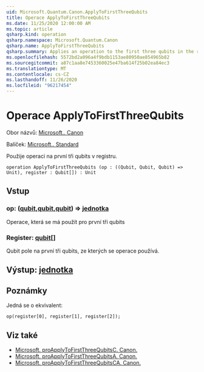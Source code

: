 ```yaml
---
uid: Microsoft.Quantum.Canon.ApplyToFirstThreeQubits
title: Operace ApplyToFirstThreeQubits
ms.date: 11/25/2020 12:00:00 AM
ms.topic: article
qsharp.kind: operation
qsharp.namespace: Microsoft.Quantum.Canon
qsharp.name: ApplyToFirstThreeQubits
qsharp.summary: Applies an operation to the first three qubits in the register.
ms.openlocfilehash: 5572bd2a096a4f9bdb1153ae80950ae854965b82
ms.sourcegitcommit: a87c1aa8e7453360025e47ba614f25b02ea84ec3
ms.translationtype: MT
ms.contentlocale: cs-CZ
ms.lasthandoff: 11/26/2020
ms.locfileid: "96217454"
---
```

# <a name="applytofirstthreequbits-operation"></a>Operace ApplyToFirstThreeQubits

Obor názvů: [Microsoft.. Canon](xref:Microsoft.Quantum.Canon)

Balíček: [Microsoft.. Standard](https://nuget.org/packages/Microsoft.Quantum.Standard)


Použije operaci na první tři qubits v registru.

```qsharp
operation ApplyToFirstThreeQubits (op : ((Qubit, Qubit, Qubit) => Unit), register : Qubit[]) : Unit
```


## <a name="input"></a>Vstup

### <a name="op--qubitqubitqubit--unit"></a>op: ([qubit](xref:microsoft.quantum.lang-ref.qubit),[qubit](xref:microsoft.quantum.lang-ref.qubit),[qubit](xref:microsoft.quantum.lang-ref.qubit)) => [jednotka](xref:microsoft.quantum.lang-ref.unit) 

Operace, která se má použít pro první tři qubits


### <a name="register--qubit"></a>Register: [qubit](xref:microsoft.quantum.lang-ref.qubit)[]

Qubit pole na první tři qubits, ze kterých se operace používá.



## <a name="output--unit"></a>Výstup: [jednotka](xref:microsoft.quantum.lang-ref.unit)



## <a name="remarks"></a>Poznámky

Jedná se o ekvivalent:

```qsharp
op(register[0], register[1], register[2]);
```

## <a name="see-also"></a>Viz také

- [Microsoft. proApplyToFirstThreeQubitsC. Canon.](xref:Microsoft.Quantum.Canon.ApplyToFirstThreeQubitsC)
- [Microsoft. proApplyToFirstThreeQubitsA. Canon.](xref:Microsoft.Quantum.Canon.ApplyToFirstThreeQubitsA)
- [Microsoft. proApplyToFirstThreeQubitsCA. Canon.](xref:Microsoft.Quantum.Canon.ApplyToFirstThreeQubitsCA)